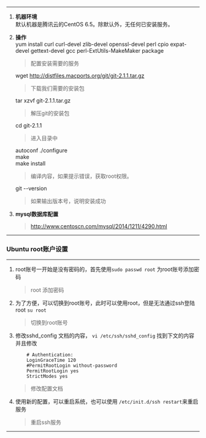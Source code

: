 --------------------
1. **机器环境**  
    默认机器是腾讯云的CentOS 6.5。除默认外，无任何已安装服务。
2. **操作**  
    yum install curl curl-devel zlib-devel openssl-devel perl cpio expat-devel gettext-devel gcc perl-ExtUtils-MakeMaker package  
    > 配置安装需要的服务  

    wget http://distfiles.macports.org/git/git-2.1.1.tar.gz
    > 下载我们需要的安装包

    tar xzvf git-2.1.1.tar.gz
    > 解压git的安装包

    cd git-2.1.1
    > 进入目录中

    autoconf ./configure  
    make  
    make install
    > 编译内容，如果提示错误，获取root权限。

    git --version 
    > 如果输出版本号，说明安装成功


3. **mysql数据库配置**
    > http://www.centoscn.com/mysql/2014/1211/4290.html


-------------------

### Ubuntu root账户设置
-------------------
1. root账号一开始是没有密码的，首先使用`sudo passwd root` 为root账号添加密码
    > root 添加密码

2. 为了方便，可以切换到root账号，此时可以使用root，但是无法通过ssh登陆root `su root`
    > 切换到root账号

3. 修改sshd_config 文档的内容， `vi /etc/ssh/sshd_config` 找到下文的内容并且修改
    ```
        # Authentication:
        LoginGraceTime 120
        #PermitRootLogin without-password
        PermitRootLogin yes
        StrictModes yes
    ```
    > 修改配置文档

4. 使用新的配置，可以重启系统，也可以使用 `/etc/init.d/ssh restart`来重启服务
    >重启ssh服务


-------------------
    
